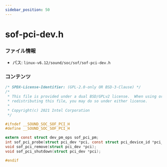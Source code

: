 ```yaml
---
sidebar_position: 50
---
```

# sof-pci-dev.h

### ファイル情報

- パス: `linux-v6.12/sound/soc/sof/sof-pci-dev.h`

### コンテンツ

```h
/* SPDX-License-Identifier: (GPL-2.0-only OR BSD-3-Clause) */
/*
 * This file is provided under a dual BSD/GPLv2 license.  When using or
 * redistributing this file, you may do so under either license.
 *
 * Copyright(c) 2021 Intel Corporation
 */

#ifndef __SOUND_SOC_SOF_PCI_H
#define __SOUND_SOC_SOF_PCI_H

extern const struct dev_pm_ops sof_pci_pm;
int sof_pci_probe(struct pci_dev *pci, const struct pci_device_id *pci_id);
void sof_pci_remove(struct pci_dev *pci);
void sof_pci_shutdown(struct pci_dev *pci);

#endif

```
